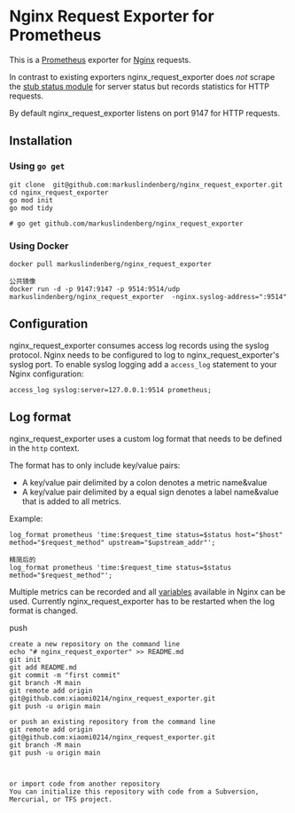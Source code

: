 # Nginx Request Exporter for Prometheus

This is a [Prometheus](https://prometheus.io/) exporter for [Nginx](http://nginx.org/) requests. 

In contrast to existing exporters nginx_request_exporter does *not* scrape the [stub status module](http://nginx.org/en/docs/http/ngx_http_stub_status_module.html) for server status but records statistics for HTTP requests.

By default nginx_request_exporter listens on port 9147 for HTTP requests.

## Installation

### Using `go get`

```
git clone  git@github.com:markuslindenberg/nginx_request_exporter.git
cd nginx_request_exporter
go mod init
go mod tidy

# go get github.com/markuslindenberg/nginx_request_exporter
```

### Using Docker

```
docker pull markuslindenberg/nginx_request_exporter

公共镜像
docker run -d -p 9147:9147 -p 9514:9514/udp    markuslindenberg/nginx_request_exporter  -nginx.syslog-address=":9514"
```

## Configuration

nginx_request_exporter consumes access log records using the syslog protocol. Nginx needs to be configured to log to nginx_request_exporter's syslog port. To enable syslog logging add a `access_log` statement to your Nginx configuration:

```
access_log syslog:server=127.0.0.1:9514 prometheus;
```

## Log format

nginx_request_exporter uses a custom log format that needs to be defined in the `http` context.

The format has to only include key/value pairs:

* A key/value pair delimited by a colon denotes a metric name&value
* A key/value pair delimited by a equal sign denotes a label name&value that is added to all metrics.

Example:

```
log_format prometheus 'time:$request_time status=$status host="$host" method="$request_method" upstream="$upstream_addr"';

精简后的
log_format prometheus 'time:$request_time status=$status  method="$request_method"';

```

Multiple metrics can be recorded and all [variables](http://nginx.org/en/docs/varindex.html) available in Nginx can be used. 
Currently nginx_request_exporter has to be restarted when the log format is changed.


push

```nashorn js
create a new repository on the command line
echo "# nginx_request_exporter" >> README.md
git init
git add README.md
git commit -m "first commit"
git branch -M main
git remote add origin git@github.com:xiaomi0214/nginx_request_exporter.git
git push -u origin main

or push an existing repository from the command line
git remote add origin git@github.com:xiaomi0214/nginx_request_exporter.git
git branch -M main
git push -u origin main



or import code from another repository
You can initialize this repository with code from a Subversion, Mercurial, or TFS project.
```